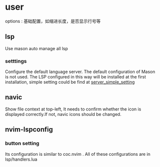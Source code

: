 # user
options : 基础配置，如缩进长度，是否显示行号等
## lsp
Use mason auto manage all lsp
### setttings
Configure the default language server. The default configuration of Mason is not used. The LSP configured in this way will be installed at the first installation, simple setting could be find at [server_simple_setting](https://github.com/neovim/nvim-lspconfig/blob/master/doc/server_configurations.md)
## navic
Show file context at top-left, It needs to confirm whether the icon is displayed correctly.If not, navic icons should be changed.

## nvim-lspconfig
### button setting
Its configuration is similar to coc.nvim . All of these configurations are in lsp/handlers.lua
